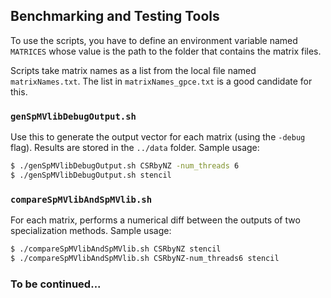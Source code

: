 ## Benchmarking and Testing Tools

To use the scripts, you have to define
an environment variable named `MATRICES`
whose value is the path to the folder that contains
the matrix files.

Scripts take matrix names as a list from the
local file named `matrixNames.txt`.
The list in `matrixNames_gpce.txt` is a good candidate for this.

### `genSpMVlibDebugOutput.sh`
Use this to generate the output vector for each
matrix (using the `-debug` flag).
Results are stored in the `../data` folder.
Sample usage:

```bash
$ ./genSpMVlibDebugOutput.sh CSRbyNZ -num_threads 6
$ ./genSpMVlibDebugOutput.sh stencil
```

### `compareSpMVlibAndSpMVlib.sh`
For each matrix,
performs a numerical diff between the outputs of
two specialization methods.
Sample usage:

```bash
$ ./compareSpMVlibAndSpMVlib.sh CSRbyNZ stencil
$ ./compareSpMVlibAndSpMVlib.sh CSRbyNZ-num_threads6 stencil
```

### To be continued...
